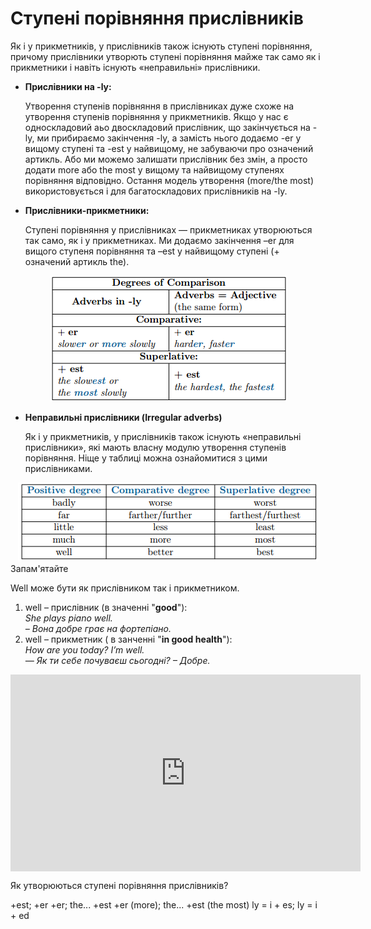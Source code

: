 # Cтупенi порiвняння прислiвникiв

Як і у прикметників, у прислівників також існують ступені порівняння, причому прислівники утворють ступені порівняння майже так само як і прикметники і навіть існують «неправильні» прислівники.

<ul>
<li><b>Прислівники на <span class="p1">-ly</span>:</b></li>

Утворення ступенів порівняння в прислівниках дуже схоже на утворення ступенів порівняння у прикметників. Якщо у нас є односкладовий аьо двоскладовий прислівник, що закінчується на <span class="p1">-ly</span>, ми прибираємо закінчення <span class="p1">-ly</span>, а замість нього додаємо <span class="p1">-er</span> у вищому ступені та <span class="p1">-est</span> у найвищому, не забуваючи про означений артикль. Або ми можемо залишати прислівник без змін, а просто додати <span class="p1">more</span> або <span class="p1">the most</span> у вищому та найвищому ступенях порівняння відповідно. Остання модель утворення (<span class="p1">more/the most</span>) використовується і для багатоскладових прислівників на <span class="p1">-ly</span>.

<li><b>Прислівники-прикметники:</b></li>

Ступені порівняння у прислівниках — прикметниках утворюються так само, як і у прикметниках. Ми додаємо закінчення <span class="p1">–er</span> для вищого ступеня порівняння та <span class="p1">–est</span> у найвищому ступені (+ означений артикль <span class="p1">the</span>).

</ul>

<div align="center"><img src="132_p1.png"/></div>

<ul>
<li><b>Неправильні прислівники (Irregular adverbs)</b></li>
<p>Як і у прикметників, у прислівників також існують «неправильні прислівники», які мають власну модулю утворення ступенів порівняння. Ніще у таблиці можна ознайомитися з цими прислівниками.</p>
</ul>

<div align="center"><img src="132_p3.png"/></div>


<div class="space">
<div class="alg-wrap">
<span class="alg">Запам'ятайте</span>
<div class="alg-text">
<p><span class="p1">Well</span> може бути як прислівником так і прикметником.</p>
<ol>
<li><span class="p1">well</span> – прислівник (в значенні "<b>good</b>"):</br>
<i>She plays piano well.
<br>
– Вона добре грає на фортепіано.</i>
</li>
<li><span class="p1">well</span> – прикметник ( в занченні "<b>in good health</b>"):</br>
<i>How are you today? I’m well.
<br>
— Як ти себе почуваєш сьогодні? – Добре.</i></li>
</ol>
</div>
</div>
</div>

<div class="fluidMedia">
<iframe align="center" width="560" height="315" src="https://www.youtube.com/embed/CuCcPOK25yo" frameborder="0" allowfullscreen></iframe>
</div>
<div class="popup">
</div>

<quiz correctLabel="correct" incorrectLabel="incorrect" checkLabel="check">
    <question text="">
        <p>Як утворюються ступені порівняння прислівників?</p>
        <answer>+est; +er</answer>
        <answer>+er; the... +est</answer>
        <answer correct>+er (more); the... +est (the most)</answer>
        <answer>ly = i + es; ly = i + ed</answer>
    </question>
</quiz>
